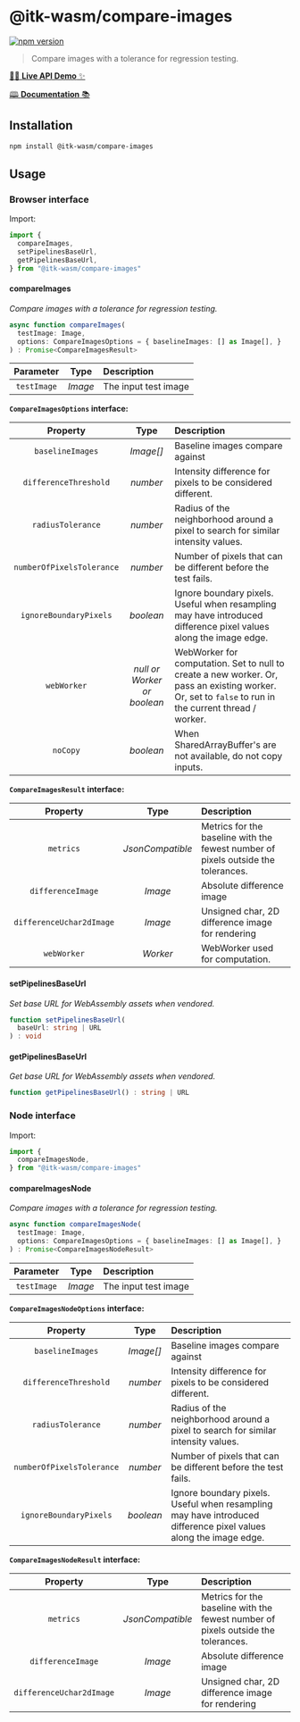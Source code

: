 # @itk-wasm/compare-images

[![npm version](https://badge.fury.io/js/@itk-wasm%2Fcompare-images.svg)](https://www.npmjs.com/package/@itk-wasm/compare-images)

> Compare images with a tolerance for regression testing.

[👨‍💻 **Live API Demo** ✨](https://insightsoftwareconsortium.github.io/ITK-Wasm/compare-images/ts/app/ ':include :type=iframe width=100% height=800px')

[🕮 **Documentation** 📚](https://insightsoftwareconsortium.github.io/ITK-Wasm/compare-images/ts/docs/)


## Installation

```sh
npm install @itk-wasm/compare-images
```

## Usage

### Browser interface

Import:

```js
import {
  compareImages,
  setPipelinesBaseUrl,
  getPipelinesBaseUrl,
} from "@itk-wasm/compare-images"
```

#### compareImages

*Compare images with a tolerance for regression testing.*

```ts
async function compareImages(
  testImage: Image,
  options: CompareImagesOptions = { baselineImages: [] as Image[], }
) : Promise<CompareImagesResult>
```

|  Parameter  |   Type  | Description          |
| :---------: | :-----: | :------------------- |
| `testImage` | *Image* | The input test image |

**`CompareImagesOptions` interface:**

|          Property         |             Type            | Description                                                                                                                                           |
| :-----------------------: | :-------------------------: | :---------------------------------------------------------------------------------------------------------------------------------------------------- |
|      `baselineImages`     |          *Image[]*          | Baseline images compare against                                                                                                                       |
|   `differenceThreshold`   |           *number*          | Intensity difference for pixels to be considered different.                                                                                           |
|     `radiusTolerance`     |           *number*          | Radius of the neighborhood around a pixel to search for similar intensity values.                                                                     |
| `numberOfPixelsTolerance` |           *number*          | Number of pixels that can be different before the test fails.                                                                                         |
|   `ignoreBoundaryPixels`  |          *boolean*          | Ignore boundary pixels. Useful when resampling may have introduced difference pixel values along the image edge.                                      |
|        `webWorker`        | *null or Worker or boolean* | WebWorker for computation. Set to null to create a new worker. Or, pass an existing worker. Or, set to `false` to run in the current thread / worker. |
|          `noCopy`         |          *boolean*          | When SharedArrayBuffer's are not available, do not copy inputs.                                                                                       |

**`CompareImagesResult` interface:**

|         Property         |       Type       | Description                                                                       |
| :----------------------: | :--------------: | :-------------------------------------------------------------------------------- |
|         `metrics`        | *JsonCompatible* | Metrics for the baseline with the fewest number of pixels outside the tolerances. |
|     `differenceImage`    |      *Image*     | Absolute difference image                                                         |
| `differenceUchar2dImage` |      *Image*     | Unsigned char, 2D difference image for rendering                                  |
|        `webWorker`       |     *Worker*     | WebWorker used for computation.                                                   |

#### setPipelinesBaseUrl

*Set base URL for WebAssembly assets when vendored.*

```ts
function setPipelinesBaseUrl(
  baseUrl: string | URL
) : void
```

#### getPipelinesBaseUrl

*Get base URL for WebAssembly assets when vendored.*

```ts
function getPipelinesBaseUrl() : string | URL
```


### Node interface

Import:

```js
import {
  compareImagesNode,
} from "@itk-wasm/compare-images"
```

#### compareImagesNode

*Compare images with a tolerance for regression testing.*

```ts
async function compareImagesNode(
  testImage: Image,
  options: CompareImagesOptions = { baselineImages: [] as Image[], }
) : Promise<CompareImagesNodeResult>
```

|  Parameter  |   Type  | Description          |
| :---------: | :-----: | :------------------- |
| `testImage` | *Image* | The input test image |

**`CompareImagesNodeOptions` interface:**

|          Property         |    Type   | Description                                                                                                      |
| :-----------------------: | :-------: | :--------------------------------------------------------------------------------------------------------------- |
|      `baselineImages`     | *Image[]* | Baseline images compare against                                                                                  |
|   `differenceThreshold`   |  *number* | Intensity difference for pixels to be considered different.                                                      |
|     `radiusTolerance`     |  *number* | Radius of the neighborhood around a pixel to search for similar intensity values.                                |
| `numberOfPixelsTolerance` |  *number* | Number of pixels that can be different before the test fails.                                                    |
|   `ignoreBoundaryPixels`  | *boolean* | Ignore boundary pixels. Useful when resampling may have introduced difference pixel values along the image edge. |

**`CompareImagesNodeResult` interface:**

|         Property         |       Type       | Description                                                                       |
| :----------------------: | :--------------: | :-------------------------------------------------------------------------------- |
|         `metrics`        | *JsonCompatible* | Metrics for the baseline with the fewest number of pixels outside the tolerances. |
|     `differenceImage`    |      *Image*     | Absolute difference image                                                         |
| `differenceUchar2dImage` |      *Image*     | Unsigned char, 2D difference image for rendering                                  |



